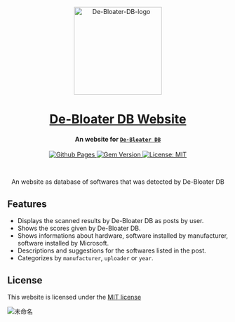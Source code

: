 <div align="center">
  <br>

  <a href="https://github.com/justinlin099/De-Bloater-DB-Website">
    <img alt="De-Bloater-DB-logo" src="https://github.com/justinlin099/De-Bloater-DB-Website/assets/137274465/9ad27afd-d2a6-48a2-baea-f29d92963b93.png" width="200">
  </a>

  <h1>
    <a href="https://debloaterdb.justinl.in/">De-Bloater DB Website</a>
  </h1>

</div>

<h4 align="center">
  An website for <a href="https://github.com/justinlin099/De-BloaterDB-Client" target="_blank"><code>De-Bloater DB</code></a>
</h4>

<p align="center">
  <a href="https://jeffreytse.github.io/jekyll-theme-yat">
    <img src="https://github.com/jeffreytse/jekyll-theme-yat/workflows/Github%20Pages/badge.svg"
      alt="Github Pages" />
  </a>

  <a href="https://badge.fury.io/rb/jekyll-theme-yat">
    <img src="https://badge.fury.io/rb/jekyll-theme-yat.svg"
      alt="Gem Version" />
  </a>

  <a href="https://opensource.org/licenses/MIT">
    <img src="https://img.shields.io/badge/License-MIT-brightgreen.svg"
      alt="License: MIT" />
  </a>

  <!--
  <a href="https://liberapay.com/jeffreytse">
    <img src="https://img.shields.io/liberapay/goal/jeffreytse.svg?logo=liberapay"
      alt="Donate (Liberapay)" />
  </a>

  <a href="https://patreon.com/jeffreytse">
    <img src="https://img.shields.io/badge/support-patreon-F96854.svg?style=flat-square"
      alt="Donate (Patreon)" />
  </a>

  <a href="https://ko-fi.com/jeffreytse">
  <img height="20" src="https://www.ko-fi.com/img/githubbutton_sm.svg"
  alt="Donate (Ko-fi)" />
  </a>
  -->
</p>

<!--
<div align="center">
  <sub>Built with ❤︎ by
  <a href="https://jeffreytse.net">jeffreytse</a> and
  <a href="https://github.com/jeffreytse/jekyll-theme-yat/graphs/contributors">contributors </a>
  </sub>
</div>
-->

<br>

<p align="center">
An website as database of softwares that was detected by De-Bloater DB
</p>

## Features

- Displays the scanned results by De-Bloater DB as posts by user.
- Shows the scores given by De-Bloater DB.
- Shows informations about hardware, software installed by manufacturer, software installed by Microsoft.
- Descriptions and suggestions for the softwares listed in the post.
- Categorizes by `manufacturer`, `uploader` or `year`.

## License

This website is licensed under the [MIT license](https://opensource.org/licenses/mit-license.php)

![未命名](https://github.com/justinlin099/De-Bloater-DB-Website/assets/61717681/563a9a48-41f4-4402-989b-01c723272461)


